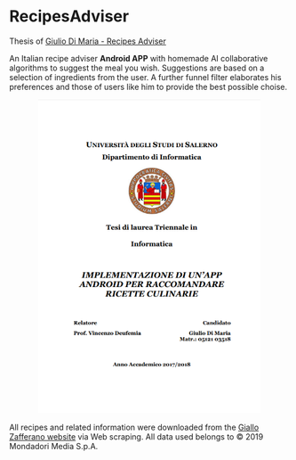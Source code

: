 # RecipesAdviser
Thesis of [Giulio Di Maria - Recipes Adviser](Thesis/TESI-DiMaria.pdf)

An Italian recipe adviser __Android APP__ with homemade AI collaborative algorithms to suggest the meal you wish. Suggestions are based on a selection of ingredients from the user. A further funnel filter elaborates his preferences and those of users like him to provide the best possible choise.

<p align="center">
    <a href="Thesis/TESI-DiMaria.pdf" title="IMPLEMENTAZIONE DI UN’APP ANDROID PER RACCOMANDARE RICETTE CULINARIE">
        <img src="Thesis/TESI-DiMaria-screenshot.png" width="400" alt="IMPLEMENTAZIONE DI UN’APP ANDROID PER RACCOMANDARE RICETTE CULINARIE" title="IMPLEMENTAZIONE DI UN’APP ANDROID PER RACCOMANDARE RICETTE CULINARIE" />
    </a>
</p>

All recipes and related information were downloaded from the [Giallo Zafferano website](https://www.giallozafferano.it/) via Web scraping. All data used belongs to © 2019 Mondadori Media S.p.A.

